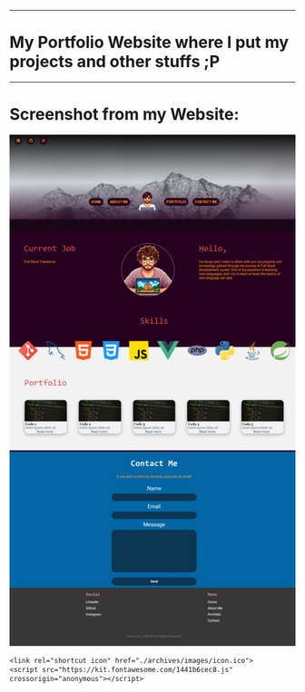 <hr>

# My Portfolio Website where I put my projects and other stuffs ;P

<hr>

# Screenshot from my Website:
![Screenshot from my Website](./archives/images/readme/landing-page-screenshot.jpeg)


    <link rel="shortcut icon" href="./archives/images/icon.ico">
    <script src="https://kit.fontawesome.com/1441b6cec8.js" crossorigin="anonymous"></script>
